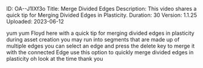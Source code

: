 ID: OA--J1IXf3o
Title: Merge Divided Edges
Description: This video shares a quick tip for Merging Divided Edges in Plasticity.
Duration: 30
Version: 1.1.25
Uploaded: 2023-06-12

yum yum Floyd here with a quick tip for
merging divided edges in plasticity
during asset creation you may run into
segments that are made up of multiple
edges you can select an edge and press
the delete key to merge it with the
connected Edge use this option to
quickly merge divided edges in
plasticity oh look at the time
thank you

